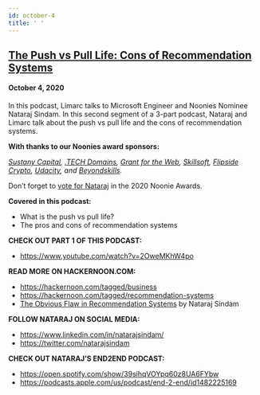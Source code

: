 ```yaml
---
id: october-4
title: ' '
---
```


<h2><a href="https://podcast.hackernoon.com/e/the-push-vs-pull-life-cons-of-recommendation-systems/">The Push vs Pull Life: Cons of Recommendation Systems</a></h2>
<h4>October 4, 2020</h4>

<p>
In this podcast, Limarc talks to Microsoft Engineer and Noonies Nominee Nataraj Sindam. In this second segment of a 3-part podcast, Nataraj and Limarc talk about the push vs pull life and the cons of recommendation systems.
</p>
<strong>With thanks to our Noonies award sponsors:</strong>
<p>
<em><a href="https://bit.ly/38KPQMB">Sustany Capital</a>, <a href="https://bit.ly/38OYGce">.TECH Domains</a>, <a href="https://bit.ly/3dPJgWk">Grant for the Web</a>, <a href="https://bit.ly/2P3b1At">Skillsoft</a>, <a href="https://bit.ly/3gNQoUY">Flipside Crypto</a>, <a href="https://bit.ly/2ZmoeKD">Udacity</a>, and <a href="https://bit.ly/2Zh2q1O">Beyondskills</a>.</em>
</p>
Don’t forget to <a href="https://noonies.tech/award/hacker-noon-contributor-of-the-year-business-strategy">vote for Nataraj</a> in the 2020 Noonie Awards. 

<strong>Covered in this podcast:</strong>
<ul>

<li>What is the push vs pull life?
</li>
<li>The pros and cons of recommendation systems
</li>
</ul>

<strong>CHECK OUT PART 1 OF THIS PODCAST:</strong>
<ul>

<li><a href="https://www.youtube.com/watch?v=2OweMKhW4po">https://www.youtube.com/watch?v=2OweMKhW4po</a>
</li>
</ul>
<strong>READ MORE ON HACKERNOON.COM: </strong>
<ul>

<li><a href="https://hackernoon.com/tagged/business">https://hackernoon.com/tagged/business</a>
</li>
<li><a href="https://hackernoon.com/tagged/recommendation-systems">https://hackernoon.com/tagged/recommendation-systems</a></li>

<li><a href="https://hackernoon.com/the-obvious-flaw-in-recommendation-systems-oa26e3zoa">The Obvious Flaw in Recommendation Systems</a> by Nataraj Sindam</li>

</ul>
<strong>FOLLOW NATARAJ ON SOCIAL MEDIA:</strong>
<ul>

<li><a href="https://www.linkedin.com/in/natarajsindam/">https://www.linkedin.com/in/natarajsindam/</a>
</li>
<li><a href="https://twitter.com/natarajsindam">https://twitter.com/natarajsindam</a>
</li>
</ul>
<strong>CHECK OUT NATARAJ’S END2END PODCAST:</strong>
<ul>

<li><a href="https://open.spotify.com/show/39sihqVOYpq60z8UA6FYbw">https://open.spotify.com/show/39sihqVOYpq60z8UA6FYbw</a>
</li>
<li><a href="https://podcasts.apple.com/us/podcast/end-2-end/id1482225169">https://podcasts.apple.com/us/podcast/end-2-end/id1482225169</a>
</li>
</ul>